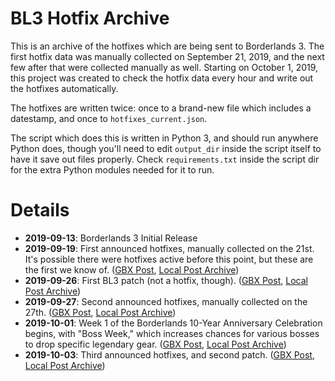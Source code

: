 BL3 Hotfix Archive
==================

This is an archive of the hotfixes which are being sent to Borderlands 3.
The first hotfix data was manually collected on September 21, 2019, and
the next few after that were collected manually as well.  Starting on
October 1, 2019, this project was created to check the hotfix data every
hour and write out the hotfixes automatically.

The hotfixes are written twice: once to a brand-new file which includes
a datestamp, and once to `hotfixes_current.json`.

The script which does this is written in Python 3, and should run anywhere
Python does, though you'll need to edit `output_dir` inside the script
itself to have it save out files properly.  Check `requirements.txt` inside
the script dir for the extra Python modules needed for it to run.

Details
=======

* **2019-09-13**: Borderlands 3 Initial Release
* **2019-09-19**: First announced hotfixes, manually collected on the
  21st.  It's possible there were hotfixes active before this point, but
  these are the first we know of.
  ([GBX Post](https://borderlands.com/en-US/news/2019-09-19-borderlands-3-hot-fixes-sept-19/),
  [Local Post Archive](gbx_info_archive/2019-09-19-hotfixes.md))
* **2019-09-26**: First BL3 patch (not a hotfix, though).
  ([GBX Post](https://borderlands.com/en-US/news/2019-09-26-borderlands-3-patch-sept-26/),
  [Local Post Archive](2019-09-26-patch.md))
* **2019-09-27**: Second announced hotfixes, manually collected on the 27th.
  ([GBX Post](https://borderlands.com/en-US/news/2019-09-27-borderlands-3-hot-fixes-sept-27/),
  [Local Post Archive](2019-09-27-hotfixes.md))
* **2019-10-01**: Week 1 of the Borderlands 10-Year Anniversary Celebration
  begins, with "Boss Week," which increases chances for various bosses to
  drop specific legendary gear.
  ([GBX Post](https://borderlands.com/en-US/news/2019-10-01-borderlands-anniversary-celebration/),
  [Local Post Archive](2019-10-01-anniversary_1.md))
* **2019-10-03**: Third announced hotfixes, and second patch.
  ([GBX Post](https://borderlands.com/en-US/news/2019-10-03-borderlands-3-patch-hotfixes-oct-3/),
  [Local Post Archive](2019-10-03-patch-and-hotfixes.md))

